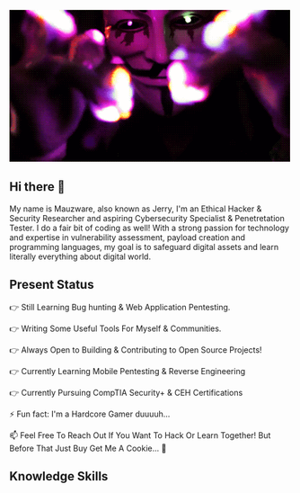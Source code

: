 ![Anonymous2](https://github.com/m4uzw4r3/m4uzw4r3/blob/main/anonymous%20gif%202.gif?raw=true)



## Hi there 👋

My name is Mauzware, also known as Jerry, I'm an Ethical Hacker & Security Researcher and aspiring Cybersecurity Specialist & Penetretation Tester. I do a fair bit of coding as well! With a strong passion for technology and expertise in vulnerability assessment, payload creation and programming languages, my goal is to safeguard digital assets and learn literally everything about digital world.


## Present Status

👉 Still Learning Bug hunting & Web Application Pentesting.

👉 Writing Some Useful Tools For Myself & Communities.

👉 Always Open to Building & Contributing to Open Source Projects!

👉 Currently Learning Mobile Pentesting & Reverse Engineering

👉 Currently Pursuing CompTIA Security+ & CEH Certifications

⚡ Fun fact: I'm a Hardcore Gamer duuuuh...

📫 Feel Free To Reach Out If You Want To Hack Or Learn Together! But Before That Just Buy Get Me A Cookie... 🍪

## Knowledge Skills
